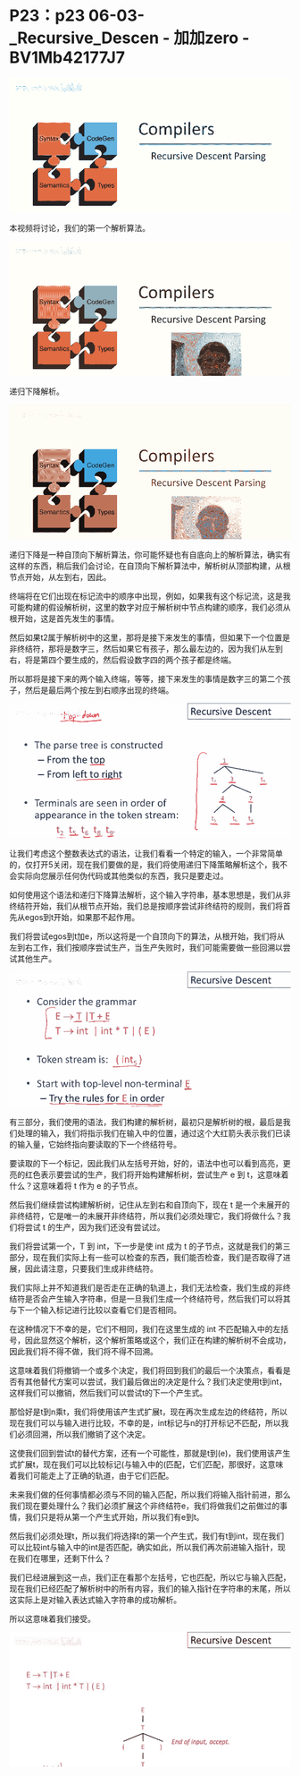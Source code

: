 # P23：p23 06-03-_Recursive_Descen - 加加zero - BV1Mb42177J7

![](img/4e14881ad2e138a5f6c64f7d5ff9681d_0.png)

本视频将讨论，我们的第一个解析算法。

![](img/4e14881ad2e138a5f6c64f7d5ff9681d_2.png)

递归下降解析。

![](img/4e14881ad2e138a5f6c64f7d5ff9681d_4.png)

递归下降是一种自顶向下解析算法，你可能怀疑也有自底向上的解析算法，确实有这样的东西，稍后我们会讨论，在自顶向下解析算法中，解析树从顶部构建，从根节点开始，从左到右，因此。

终端将在它们出现在标记流中的顺序中出现，例如，如果我有这个标记流，这是我可能构建的假设解析树，这里的数字对应于解析树中节点构建的顺序，我们必须从根开始，这是首先发生的事情。

然后如果t2属于解析树中的这里，那将是接下来发生的事情，但如果下一个位置是非终结符，那将是数字三，然后如果它有孩子，那么最左边的，因为我们从左到右，将是第四个要生成的，然后假设数字四的两个孩子都是终端。

所以那将是接下来的两个输入终端，等等，接下来发生的事情是数字三的第二个孩子，然后是最后两个按左到右顺序出现的终端。



![](img/4e14881ad2e138a5f6c64f7d5ff9681d_6.png)

让我们考虑这个整数表达式的语法，让我们看看一个特定的输入，一个非常简单的，仅打开5关闭，现在我们要做的是，我们将使用递归下降策略解析这个，我不会实际向您展示任何伪代码或其他类似的东西，我只是要走过。

如何使用这个语法和递归下降算法解析，这个输入字符串，基本思想是，我们从非终结符开始，我们从根节点开始，我们总是按顺序尝试非终结符的规则，我们将首先从egos到t开始，如果那不起作用。

我们将尝试egos到t加e，所以这将是一个自顶向下的算法，从根开始，我们将从左到右工作，我们按顺序尝试生产，当生产失败时，我们可能需要做一些回溯以尝试其他生产。



![](img/4e14881ad2e138a5f6c64f7d5ff9681d_8.png)

有三部分，我们使用的语法，我们构建的解析树，最初只是解析树的根，最后是我们处理的输入，我们将指示我们在输入中的位置，通过这个大红箭头表示我们已读的输入量，它始终指向要读取的下一个终结符号。

要读取的下一个标记，因此我们从左括号开始，好的，语法中也可以看到高亮，更亮的红色表示要尝试的生产，我们将开始构建解析树，尝试生产 e 到 t，这意味着什么？这意味着将 t 作为 e 的子节点。

然后我们继续尝试构建解析树，记住从左到右和自顶向下，现在 t 是一个未展开的非终结符，它是唯一的未展开非终结符，所以我们必须处理它，我们将做什么？我们将尝试 t 的生产，因为我们还没有尝试过。

我们将尝试第一个，T 到 int，下一步是使 int 成为 t 的子节点，这就是我们的第三部分，现在我们实际上有一些可以检查的东西，我们能否检查，我们是否取得了进展，因此请注意，只要我们生成非终结符。

我们实际上并不知道我们是否走在正确的轨道上，我们无法检查，我们生成的非终结符是否会产生输入字符串，但是一旦我们生成一个终结符号，然后我们可以将其与下一个输入标记进行比较以查看它们是否相同。

在这种情况下不幸的是，它们不相同，我们在这里生成的 int 不匹配输入中的左括号，因此显然这个解析，这个解析策略或这个，我们正在构建的解析树不会成功，因此我们将不得不做，我们将不得不回溯。

这意味着我们将撤销一个或多个决定，我们将回到我们的最后一个决策点，看看是否有其他替代方案可以尝试，我们最后做出的决定是什么？我们决定使用t到int，这样我们可以撤销，然后我们可以尝试t的下一个产生式。

那恰好是t到n乘t，我们将使用该产生式扩展t，现在再次生成左边的终结符，所以现在我们可以与输入进行比较，不幸的是，int标记与n的打开标记不匹配，所以我们必须回溯，所以我们撤销了这个决定。

这使我们回到尝试t的替代方案，还有一个可能性，那就是t到(e)，我们使用该产生式扩展t，现在我们可以比较标记(与输入中的(匹配，它们匹配，那很好，这意味着我们可能走上了正确的轨道，由于它们匹配。

未来我们做的任何事情都必须与不同的输入匹配，所以我们将输入指针前进，那么我们现在要处理什么？我们必须扩展这个非终结符e，我们将做我们之前做过的事情，我们只是将从第一个产生式开始，所以我们有e到t。

然后我们必须处理t，所以我们将选择t的第一个产生式，我们有t到int，现在我们可以比较int与输入中的int是否匹配，确实如此，所以我们再次前进输入指针，现在我们在哪里，还剩下什么？

我们已经进展到这一点，我们正在看那个左括号，它也匹配，所以它与输入匹配，现在我们已经匹配了解析树中的所有内容，我们的输入指针在字符串的末尾，所以这实际上是对输入表达式输入字符串的成功解析。

所以这意味着我们接受。

![](img/4e14881ad2e138a5f6c64f7d5ff9681d_10.png)